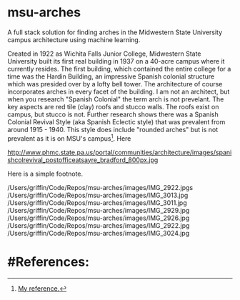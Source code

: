 # msu-arches
A full stack solution for finding arches in the Midwestern State University campus architecture using machine learning. 


Created in 1922 as Wichita Falls Junior College, Midwestern State University built its first real building 
in 1937 on a 40-acre campus where it currently resides. The first building, which contained the entire college for a time was the Hardin Building, an impressive Spanish colonial structure which was presided over by a lofty bell tower. The architecture of course incorporates arches in every facet of the building. I am not an architect, but when you research "Spanish Colonial" the term arch is not prevelant. The key aspects are red tile (clay) roofs and stucco walls. The roofs exist on campus, but stucco is not. Further research shows there was a Spanish Colonial Revival Style (aka Spanish Eclectic style) that was prevalent from around 1915 - 1940. This style does include "rounded arches" but is not prevalent as it is on MSU's campus[^1]. Here 



http://www.phmc.state.pa.us/portal/communities/architecture/images/spanishcolrevival_postofficeatsayre_bradford_800px.jpg


Here is a simple footnote.

/Users/griffin/Code/Repos/msu-arches/images/IMG_2922.jpgs
/Users/griffin/Code/Repos/msu-arches/images/IMG_3013.jpg
/Users/griffin/Code/Repos/msu-arches/images/IMG_3011.jpg
/Users/griffin/Code/Repos/msu-arches/images/IMG_2929.jpg
/Users/griffin/Code/Repos/msu-arches/images/IMG_2926.jpg
/Users/griffin/Code/Repos/msu-arches/images/IMG_2922.jpg
/Users/griffin/Code/Repos/msu-arches/images/IMG_3024.jpg


# #References: 

[^1]: [My reference.](http://www.phmc.state.pa.us/portal/communities/architecture/styles/spanish-colonial-revival.html)
